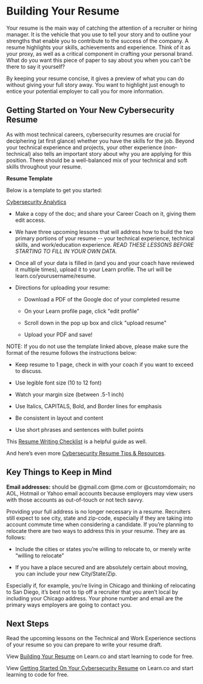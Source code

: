# Building Your Resume

Your resume is the main way of catching the attention of a recruiter or hiring manager. It is the vehicle that you use to tell your story and to outline your strengths that enable you to contribute to the success of the company. A resume highlights your skills, achievements and experience. Think of it as your proxy, as well as a critical component in crafting your personal brand. What do you want this piece of paper to say about you when you can’t be there to say it yourself?

By keeping your resume concise, it gives a preview of what you can do without giving your full story away. You want to highlight just enough to entice your potential employer to call you for more information.

## Getting Started on Your New Cybersecurity Resume

As with most technical careers, cybersecurity resumes are crucial for deciphering (at first glance) whether you have the skills for the job. Beyond your technical experience and projects, your other experience (non-technical) also tells an important story about why you are applying for this position.  There should be a well-balanced mix of your technical and soft skills throughout your resume. 


**Resume Template**

Below is a template to get you started:

[Cybersecurity Analytics](https://docs.google.com/document/d/1SdS_dJyv4k9yrFKFgjhWUbKbjjyJpNGoKPbeuR-P3Kc/edit)

- Make a copy of the doc; and share your Career Coach on it, giving them edit access.

- We have three upcoming lessons that will address how to build the two primary portions of your resume -- your technical experience, technical skills, and work/education experience. *READ THESE LESSONS BEFORE STARTING TO FILL IN YOUR OWN DATA.*

- Once all of your data is filled in (and you and your coach have reviewed it multiple times), upload it to your Learn profile. The url will be learn.co/yourusername/resume. 
 
- Directions for uploading your resume:
    - Download a PDF of the Google doc of your completed resume
 
    - On your Learn profile page, click "edit profile"
  
    - Scroll down in the pop up box and click "upload resume"
   
    - Upload your PDF and save!
    
    
NOTE: If you do not use the template linked above, please make sure the format of the resume follows the instructions below:

  - Keep resume to 1 page, check in with your coach if you want to exceed to discuss.
  
  - Use legible font size (10 to 12 font)
  
  - Watch your margin size (between .5-1 inch)
  
  - Use Italics, CAPITALS, Bold, and Border lines for emphasis
  
  - Be consistent in layout and content
  
  - Use short phrases and sentences with bullet points

This [Resume Writing Checklist](https://docs.google.com/document/d/1rdNSFcvHfPkQJgcVivVVXAjskMtouTDx0Jw_ky75mPc/edit?pli=1#heading=h.c116z3mikapg) is a helpful guide as well. 

And here’s even more [Cybersecurity Resume Tips & Resources](https://docs.google.com/document/d/15rYSV0nDaelf9_auwikptWEiDHds3vtRMak-TP7ZGV4/edit#heading=h.c116z3mikapg).

## Key Things to Keep in Mind

**Email addresses:** should be @gmail.com @me.com or @customdomain; no AOL, Hotmail or Yahoo email accounts because employers may view users with those accounts as out-of-touch or not tech savvy.

Providing your full address is no longer necessary in a resume. Recruiters still expect to see city, state and zip-code, especially if they are taking into account commute time when considering a candidate. If you’re planning to relocate there are two ways to address this in your resume.  They are as follows: 

  - Include the cities or states you’re willing to relocate to, or merely write “willing  to relocate”
  
  - If you have a place secured and are absolutely certain about moving, you can include your new City/State/Zip.

Especially if, for example, you’re living in Chicago and thinking of relocating to San Diego, it’s best not to tip off a recruiter that you aren’t local by including your Chicago address. Your phone number and email are the primary ways employers are going to contact you.


## Next Steps

Read the upcoming lessons on the Technical and Work Experience sections of your resume so you can prepare to write your resume draft. 

<p data-visibility='hidden'>View <a href='https://learn.co/lessons/careers-building-your-resume'>Building Your Resume</a> on Learn.co and start learning to code for free.</p>

<p class='util--hide'>View <a href='https://learn.co/lessons/getting-started-on-your-cybersecurity-resume'>Getting Started On Your Cybersecurity Resume</a> on Learn.co and start learning to code for free.</p>

